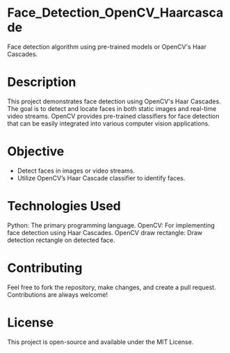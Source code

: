 # Face_Detection_OpenCV_Haarcascade
Face detection algorithm using pre-trained models or OpenCV's Haar Cascades.

# Description
This project demonstrates face detection using OpenCV's Haar Cascades. The goal is to detect and locate faces in both static images and real-time video streams. OpenCV provides pre-trained classifiers for face detection that can be easily integrated into various computer vision applications.

# Objective
- Detect faces in images or video streams.
- Utilize OpenCV’s Haar Cascade classifier to identify faces.

# Technologies Used
Python: The primary programming language.
OpenCV: For implementing face detection using Haar Cascades.
OpenCV draw rectangle: Draw detection rectangle on detected face.

# Contributing
Feel free to fork the repository, make changes, and create a pull request. Contributions are always welcome!

# License
This project is open-source and available under the MIT License.
